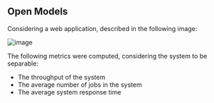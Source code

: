 ## Open Models

Considering a web application, described in the following image:

![image](https://github.com/simonescevaroli/performance-evaluation/assets/98689485/7f2c0c81-01eb-4efd-b201-3fd0b6dd30d0)

The following metrics were computed, considering the system to be separable:
- The throughput of the system
- The average number of jobs in the system
- The average system response time

